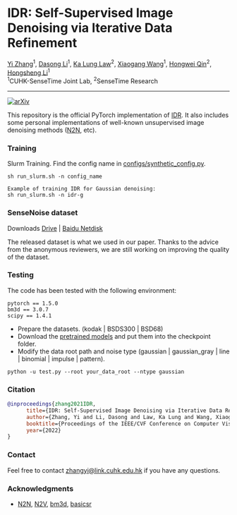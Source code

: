 # IDR: Self-Supervised Image Denoising via Iterative Data Refinement

[Yi Zhang](https://zhangyi-3.github.io/)<sup>1</sup>,
[Dasong Li]()<sup>1</sup>,
[Ka Lung Law]()<sup>2</sup>,
[Xiaogang Wang](https://scholar.google.com/citations?user=-B5JgjsAAAAJ&hl=zh-CN)<sup>1</sup>,
[Hongwei Qin](https://scholar.google.com/citations?user=ZGM7HfgAAAAJ&hl=en)<sup>2</sup>,
[Hongsheng Li](https://www.ee.cuhk.edu.hk/~hsli/)<sup>1</sup><br>
<sup>1</sup>CUHK-SenseTime Joint Lab, <sup>2</sup>SenseTime Research

---

[![arXiv](https://img.shields.io/badge/arXiv-Paper-<COLOR>.svg)](http://arxiv.org/abs/2111.14358)

This repository is the official PyTorch implementation of [IDR](http://arxiv.org/abs/2111.14358). 
It also includes some personal implementations of well-known unsupervised image denoising methods ([N2N](https://github.com/NVlabs/noise2noise), etc).


### Training
Slurm Training. Find the config name in [configs/synthetic_config.py](configs/synthetic_config.py).
```
sh run_slurm.sh -n config_name

Example of training IDR for Gaussian denoising:
sh run_slurm.sh -n idr-g
```

### SenseNoise dataset
Downloads [Drive](https://mycuhk-my.sharepoint.com/:u:/g/personal/1155135732_link_cuhk_edu_hk/ER9Zn20NM5JCs2LtWnJjS88BOnuSOIl69EGvpdUe7t3BIw?e=r0LtAy) | 
[Baidu Netdisk](https://pan.baidu.com/s/1PtqQjGecr24iNwUQ7na1EQ?pwd=05pj)

The released dataset is what we used in our paper. 
Thanks to the advice from the anonymous reviewers, we are still working on improving the quality of the dataset.


 
### Testing
The code has been tested with the following environment:
```
pytorch == 1.5.0
bm3d == 3.0.7
scipy == 1.4.1 
```
    
- Prepare the datasets. (kodak | BSDS300 | BSD68)
- Download the [pretrained models](https://mycuhk-my.sharepoint.com/:f:/g/personal/1155135732_link_cuhk_edu_hk/Ep0gRwX0hIFKvOSiq5x1QbsBfSmGma1CNxQ8LeMiE93wEw?e=dJxcx3)
 and put them into the checkpoint folder.
- Modify the data root path and noise type (gaussian | gaussian_gray | line | binomial | impulse | pattern).
```
python -u test.py --root your_data_root --ntype gaussian 
```

### Citation
``` bibtex
@inproceedings{zhang2021IDR,
      title={IDR: Self-Supervised Image Denoising via Iterative Data Refinement},
      author={Zhang, Yi and Li, Dasong and Law, Ka Lung and Wang, Xiaogang and Qin, Hongwei and Li, Hongsheng},
      booktitle={Proceedings of the IEEE/CVF Conference on Computer Vision and Pattern Recognition},
      year={2022}
}
```

### Contact
Feel free to contact zhangyi@link.cuhk.edu.hk if you have any questions.

### Acknowledgments
* [N2N](https://github.com/NVlabs/noise2noise), [N2V](https://github.com/juglab/n2v),  [bm3d](https://pypi.org/project/bm3d/), [basicsr](https://github.com/XPixelGroup/BasicSR)
